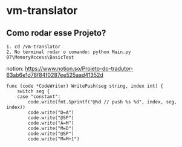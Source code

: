 # vm-translator

## Como rodar esse Projeto?

	1. cd /vm-translator
	2. No terminal rodar o comando: python Main.py 07\MemoryAccess\BasicTest

notion: https://www.notion.so/Projeto-do-tradutor-63ab6e1d78f84f0287ee525aad41352d


```
func (code *CodeWriter) WritePush(seg string, index int) {
	switch seg {
	case "constant":
		code.write(fmt.Sprintf("@%d // push %s %d", index, seg, index))
		code.write("D=A")
		code.write("@SP")
		code.write("A=M")
		code.write("M=D")
		code.write("@SP")
		code.write("M=M+1")

```
